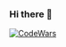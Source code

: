 ### Hi there 👋
[![CodeWars](https://www.codewars.com/users/M%D0%B0x/badges/large)](https://www.codewars.com/users/M%D0%B0x/completed_solutions)
